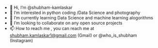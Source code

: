 - 👋 Hi, I’m @shubham-kamlaskar
- 👀 I’m interested in python coding /Data Science and photography
- 🌱 I’m currently learning Data Science and machine learning alogorithms
- 💞️ I’m looking to collaborate on any open source projects
- 📫 How to reach me , you can reach me at shubham.kamlaskar1@gmail.com (Gmail) or @who_is_shubham (Instagram)

<!---
shubham-kamlaskar/shubham-kamlaskar is a ✨ special ✨ repository because its `README.md` (this file) appears on your GitHub profile.
You can click the Preview link to take a look at your changes.
--->
